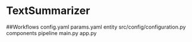 # TextSummarizer

##Workflows
config.yaml
params.yaml
entity
src/config/configuration.py
components
pipeline
main.py
app.py
